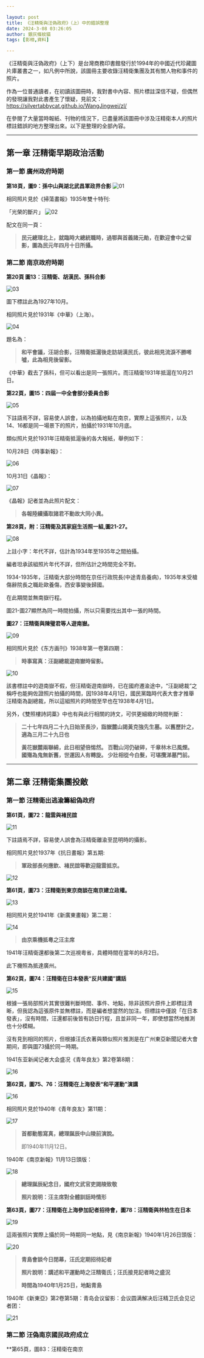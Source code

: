 ```yaml
---

layout: post
title: 《汪精衛與汪偽政府》（上）中的錯誤整理
date: 2024-3-08 03:26:05
author: 銀灰條紋貓
tags: [影相,資料]

---
```


《汪精衛與汪偽政府》（上下）是台灣商務印書館發行於1994年的中國近代珍藏圖片庫叢書之一，如凡例中所說，該圖冊主要收錄汪精衛集團及其有關人物和事件的照片。

作為一位普通讀者，在初讀該圖冊時，我對書中內容、照片標註深信不疑，但偶然的發現讓我對此書產生了懷疑，見前文：<https://silvertabbycat.github.io/WangJingwei/zl/> 

在參閱了大量當時報紙、刊物的情況下，已盡量將該圖冊中涉及汪精衛本人的照片標註錯誤的地方整理出來。以下是整理的全部內容。

* * *


## 第一章 汪精衛早期政治活動

### 第一節 廣州政府時期

**第18頁，圖9：孫中山與湖北武昌軍政界合影**
![01](https://s2.loli.net/2024/03/08/l2gvcUSmnDFxqEG.png)

相同照片見於《掃蕩畫報》1935年雙十特刊:

「光榮的斷片」
![02](https://s2.loli.net/2024/03/08/MnjdNEoWbYLGXO1.png)

配文在同一頁：

>**民元總理北上，就臨時大總統職時，過鄂與首義諸元勛，在歡迎會中之留影，圖為民元年四月十日所攝。**

### 第二節 南京政府時期

**第20頁 圖13：汪精衛、胡漢民、孫科合影**

![03](https://s2.loli.net/2024/03/08/wzMu4UIbEDJdngh.png)

圖下標註此為1927年10月。

相同照片見於1931年《中華》（上海）。

![04](https://s2.loli.net/2024/03/08/Vx3aCKqAbPOp1Fu.png)

題名為：
>**和平會議，汪胡合影，汪精衛抵滬後走訪胡漢民氏，彼此相見流淚不勝唏噓，此為相見後留影。**

《中華》截去了孫科，但可以看出是同一張照片。而汪精衛1931年抵滬在10月21日。

**第22頁，圖15：四屆一中全會部分委員合影**

![05](https://s2.loli.net/2024/03/08/2MFOem6ZEIYBVzK.png)

下註語焉不詳，容易使人誤會，以為拍攝地點在南京，實際上這張照片，以及14、16都是同一場景下的照片，拍攝於1931年10月底。

類似照片見於1931年汪精衛抵滬後的各大報紙，舉例如下：

10月28日《時事新報》：

![06](https://s2.loli.net/2024/03/08/enYwElLaoPf3tIS.jpg)

10月31日《晶報》：

![07](https://s2.loli.net/2024/03/08/65s7TVIKCztbBDM.jpg)

《晶報》記者並為此照片配文：

>**各報陸續攝取諸君不動故大同小異。**

**第28頁，附：汪精衛及其家庭生活照一組,圖21-27。**

![08](https://s2.loli.net/2024/03/08/VSOIzXop1sxKMme.jpg)

上註小字：年代不詳，估計為1934年至1935年之間拍攝。

編者坦承該組照片年代不詳，但所估計之時間完全不對。

1934-1935年，汪精衛大部分時間在京任行政院長(中途青島養病)，1935年末受槍傷辭院長之職赴歐養傷，西安事變後歸國。

在此期間並無南嶽行程。

圖21-圖27顯然為同一時間拍攝，所以只需要找出其中一張的時間。

**圖27：汪精衛與陳璧君等人遊南嶽。**

![09](https://s2.loli.net/2024/03/08/7JwgBKMTaUNsGpR.jpg)

相同照片見於《东方画刊》1938年第一卷第四期：

>**時事寫真：汪副總裁遊南嶽時留影。**

![10](https://s2.loli.net/2024/03/08/yg1MzmEoad3Nkvh.jpg)

該書標註中的遊南嶽不假，但汪精衛遊南嶽時，已在國府遷渝途中，“汪副總裁”之稱呼也能夠佐證照片拍攝的時間，因1938年4月1日，國民黨臨時代表大會才推舉汪精衛為副總裁，所以這組照片的時間至早也在1938年4月1日。

另外，《雙照樓詩詞藁》中也有與此行相關的詩文，可供更細緻的時間判斷：

>**二十七年四月二十九日始至長沙，詣嶽麓山謁黃克強先生墓。以舊歷計之，適為三月二十九日也**
>
>**黃花嶽麓兩聯綿，此日相望倍惕然。
>百戰山河仍破碎，千章林木已風煙。
>國殤為鬼無新舊，世運因人有轉旋。
>少壯相從今白髮，可堪攬涕墓門前。**


***

## 第二章 汪精衛集團投敵

### 第一節 汪精衛出逃渝籌組偽政府

**第61頁，圖72：龍雲與褚民誼**

![11](https://s2.loli.net/2024/03/08/EAjmRS1iM7GDTWe.png)

下註語焉不詳，容易使人誤會為汪精衛離渝至昆明時的攝影。

相同照片見於1937年《抗日畫報》第五期:

>**軍政部長何應欽、褚民誼等歡迎龍雲抵京。**

![12](https://s2.loli.net/2024/03/08/K1LT2pwWSbPOaNe.jpg)


**第61頁，圖73：汪精衛到東京商談在南京建立政權。**

![13](https://s2.loli.net/2024/03/08/toCBLnW31H5s7Mv.png)

相同照片見於1941年《新廣東畫報》第二期：

![14](https://s2.loli.net/2024/03/09/1MxVBdNmbsacLIG.jpg)

>**由京乘機抵粵之汪主席**

1941年汪精衛還都後第二次巡視粵省，具體時間在當年的8月2日。

此下機照為抵達廣州。

**第62頁，圖74：汪精衛在日本發表“反共建國”講話**

![15](https://s2.loli.net/2024/03/08/kcKUQPHfLEY8zD2.png)


根據一張局部照片其實很難判斷時間、事件、地點，除非該照片原件上即標註清晰，但我認為這張原件並無標註，而是編者想當然的加注。但標註中僅說「在日本發表」，沒有時間，汪還都前後皆有訪日行程，且並非同一年，即使想當然地推測也十分模糊。

沒有見到相同的照片，但根據汪氏衣著與類似照片推測是在广州東亞新聞記者大會期间，即與圖73攝於同一時期。

1941东亚新闻记者大会盛况《青年良友》第2卷第8期：

![16](https://s2.loli.net/2024/03/10/bciQYGmJgyhFXj3.png)


**第62頁，圖75、76：汪精衛在上海發表“和平運動”演講**

![16](https://s2.loli.net/2024/03/08/UjrvkPFadVcz4NY.png)

相同照片見於1940年《青年良友》第11期：

![17](https://s2.loli.net/2024/03/10/1lNpHvYoKJZz2hU.png)

>**首都動態寫真，總理誕辰中山陵前演說。**
>
>即1940年11月12日。

1940年《南京新報》11月13日頭版：

![18](https://s2.loli.net/2024/03/10/nl3XLi6O4CF9WRr.jpg)

>**總理誕辰紀念日，國府文武官吏謁陵致敬**
>
>**照片說明：汪主席對全體訓話時情形**


**第63頁，圖77：汪精衛在上海參加記者招待會，圖78：汪精衛與林柏生在日本**

![19](https://s2.loli.net/2024/03/08/WdwxoVUQfAceay7.png)

這兩張照片實際上攝於同一時期同一地點，見《南京新報》1940年1月26日頭版：

![20](https://s2.loli.net/2024/03/10/uylT4OxDSCrpAHV.jpg)

>**青島會談今日閉幕，汪氏定期招待記者**
>
>**照片說明：講述和平運動時之汪精衛氏；汪氏接見記者時之盛況**
>
>**時間為1940年1月25日，地點青島**

1940年《新東亞》第2卷第5期：青岛会议留影：会议圆满解决后汪精卫氏会见记者团：

![21](https://s2.loli.net/2024/03/10/skbWENflCLD8G7y.png)


### 第二節 汪偽南京國民政府成立

**第65頁，圖83：汪精衛在南京
















